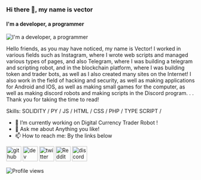 ### Hi there 👋, my name is vector
#### I'm a developer, a programmer
![I'm a developer, a programmer](https://cdn.discordapp.com/attachments/818436394983751711/896299906069856317/github-banner.png)

Hello friends, as you may have noticed, my name is Vector! I worked in various fields such as Instagram, where I wrote web scripts and managed various types of pages, and also Telegram, where I was building a telegram and scripting robot, and in the blockchain platform, where I was building token and trader bots, as well as I also created many sites on the Internet! I also work in the field of hacking and security, as well as making applications for Android and IOS, as well as making small games for the computer, as well as making discord robots and making scripts in the Discord program. . . Thank you for taking the time to read!

Skills: SOLIDITY / PY / JS / HTML / CSS / PHP / TYPE SCRIPT / 

- 🔭 I’m currently working on Digital Currency Trader Robot ! 
- 💬 Ask me about Anything you like! 
- 📫 How to reach me: By the links below 


[<img src='https://cdn.jsdelivr.net/npm/simple-icons@3.0.1/icons/github.svg' alt='github' height='40'>](https://github.com/VECTOREMPEROR)  [<img src='https://cdn.jsdelivr.net/npm/simple-icons@3.0.1/icons/dev-dot-to.svg' alt='dev' height='40'>](https://dev.to/VECTOREMPEROR)  [<img src='https://cdn.jsdelivr.net/npm/simple-icons@3.0.1/icons/twitter.svg' alt='twitter' height='40'>](https://twitter.com/VECTOR_Emperor)  [<img src='https://cdn.jsdelivr.net/npm/simple-icons@3.0.1/icons/reddit.svg' alt='Reddit' height='40'>](https://www.reddit.com/user/VECTOR_EMPEROR)  [<img src='https://cdn.jsdelivr.net/npm/simple-icons@3.0.1/icons/discord.svg' alt='discord' height='40'>](https://discord.gg/drC3fMUdqC)  

![Profile views](https://gpvc.arturio.dev/VECTOREMPEROR)  
